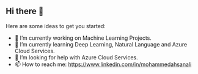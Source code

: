 ## Hi there 👋


Here are some ideas to get you started:

- 🔭 I’m currently working on Machine Learning Projects.
- 🌱 I’m currently learning Deep Learning, Natural Language and Azure Cloud Services. 
- 🤔 I’m looking for help with Azure Cloud Services.
- 📫 How to reach me: https://www.linkedin.com/in/mohammedahsanali
